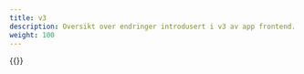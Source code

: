 ```yaml
---
title: v3
description: Oversikt over endringer introdusert i v3 av app frontend.
weight: 100
---
```


{{<children />}}
